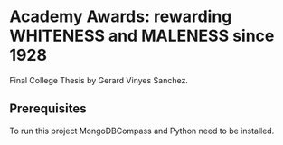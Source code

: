 # Academy Awards: rewarding WHITENESS and MALENESS since 1928

Final College Thesis by Gerard Vinyes Sanchez.

## Prerequisites
To run this project MongoDBCompass and Python need to be installed.

